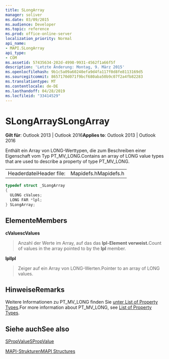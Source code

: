 ```yaml
---
title: SLongArray
manager: soliver
ms.date: 03/09/2015
ms.audience: Developer
ms.topic: reference
ms.prod: office-online-server
localization_priority: Normal
api_name:
- MAPI.SLongArray
api_type:
- COM
ms.assetid: 57435634-202d-4998-9931-4562f1a66f5f
description: 'Letzte Änderung: Montag, 9. März 2015'
ms.openlocfilehash: 9b1c5a09a60240efa9d4fa117f0d8fe8113169d5
ms.sourcegitcommit: 8657170d071f9bcf680aba50b9c07f2a4fb82283
ms.translationtype: MT
ms.contentlocale: de-DE
ms.lasthandoff: 04/28/2019
ms.locfileid: "33414529"
---
```

# <a name="slongarray"></a><span data-ttu-id="147d0-103">SLongArray</span><span class="sxs-lookup"><span data-stu-id="147d0-103">SLongArray</span></span>

  
  
<span data-ttu-id="147d0-104">**Gilt für**: Outlook 2013 | Outlook 2016</span><span class="sxs-lookup"><span data-stu-id="147d0-104">**Applies to**: Outlook 2013 | Outlook 2016</span></span> 
  
<span data-ttu-id="147d0-105">Enthält ein Array von LONG-Werttypen, die zum Beschreiben einer Eigenschaft vom Typ PT_MV_LONG.</span><span class="sxs-lookup"><span data-stu-id="147d0-105">Contains an array of LONG value types that are used to describe a property of type PT_MV_LONG.</span></span> 
  
|||
|:-----|:-----|
|<span data-ttu-id="147d0-106">Headerdatei</span><span class="sxs-lookup"><span data-stu-id="147d0-106">Header file:</span></span>  <br/> |<span data-ttu-id="147d0-107">Mapidefs.h</span><span class="sxs-lookup"><span data-stu-id="147d0-107">Mapidefs.h</span></span>  <br/> |
   
```cpp
typedef struct _SLongArray
{
  ULONG cValues;
  LONG FAR *lpl;
} SLongArray;

```

## <a name="members"></a><span data-ttu-id="147d0-108">Elemente</span><span class="sxs-lookup"><span data-stu-id="147d0-108">Members</span></span>

 <span data-ttu-id="147d0-109">**cValues**</span><span class="sxs-lookup"><span data-stu-id="147d0-109">**cValues**</span></span>
  
> <span data-ttu-id="147d0-110">Anzahl der Werte im Array, auf das das **lpl-Element verweist.**</span><span class="sxs-lookup"><span data-stu-id="147d0-110">Count of values in the array pointed to by the **lpl** member.</span></span> 
    
 <span data-ttu-id="147d0-111">**lpl**</span><span class="sxs-lookup"><span data-stu-id="147d0-111">**lpl**</span></span>
  
> <span data-ttu-id="147d0-112">Zeiger auf ein Array von LONG-Werten.</span><span class="sxs-lookup"><span data-stu-id="147d0-112">Pointer to an array of LONG values.</span></span>
    
## <a name="remarks"></a><span data-ttu-id="147d0-113">Hinweise</span><span class="sxs-lookup"><span data-stu-id="147d0-113">Remarks</span></span>

<span data-ttu-id="147d0-114">Weitere Informationen zu PT_MV_LONG finden Sie [unter List of Property Types](property-types.md).</span><span class="sxs-lookup"><span data-stu-id="147d0-114">For more information about PT_MV_LONG, see [List of Property Types](property-types.md).</span></span>
  
## <a name="see-also"></a><span data-ttu-id="147d0-115">Siehe auch</span><span class="sxs-lookup"><span data-stu-id="147d0-115">See also</span></span>



[<span data-ttu-id="147d0-116">SPropValue</span><span class="sxs-lookup"><span data-stu-id="147d0-116">SPropValue</span></span>](spropvalue.md)


[<span data-ttu-id="147d0-117">MAPI-Strukturen</span><span class="sxs-lookup"><span data-stu-id="147d0-117">MAPI Structures</span></span>](mapi-structures.md)

